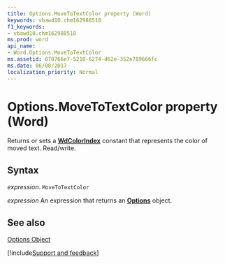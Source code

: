 ```yaml
---
title: Options.MoveToTextColor property (Word)
keywords: vbawd10.chm162988518
f1_keywords:
- vbawd10.chm162988518
ms.prod: word
api_name:
- Word.Options.MoveToTextColor
ms.assetid: 070766e7-5210-6274-d62e-352e789666fc
ms.date: 06/08/2017
localization_priority: Normal
---
```



# Options.MoveToTextColor property (Word)

Returns or sets a  **[WdColorIndex](Word.WdColorIndex.md)** constant that represents the color of moved text. Read/write.


## Syntax

_expression_. `MoveToTextColor`

 _expression_ An expression that returns an **[Options](Word.Options.md)** object.


## See also


[Options Object](Word.Options.md)

[!include[Support and feedback](~/includes/feedback-boilerplate.md)]